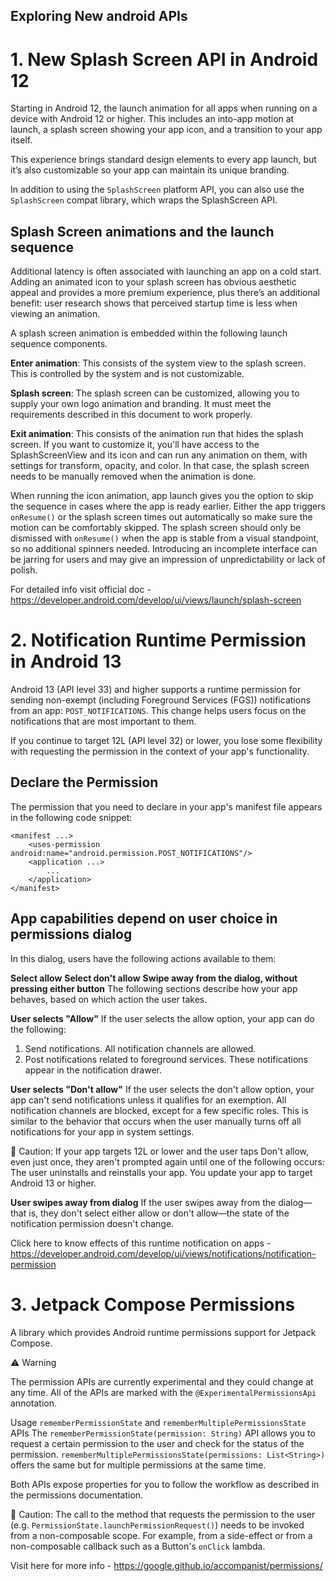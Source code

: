 ## Exploring New android APIs


# 1. New Splash Screen API in Android 12

Starting in Android 12, the launch animation for all apps when running on a device with Android 12 or higher. This includes an into-app motion at launch, a splash screen showing your app icon, and a transition to your app itself.

This experience brings standard design elements to every app launch, but it’s also customizable so your app can maintain its unique branding.

In addition to using the ```SplashScreen``` platform API, you can also use the ```SplashScreen``` compat library, which wraps the SplashScreen API.


## Splash Screen animations and the launch sequence
Additional latency is often associated with launching an app on a cold start. Adding an animated icon to your splash screen has obvious aesthetic appeal and provides a more premium experience, plus there’s an additional benefit: user research shows that perceived startup time is less when viewing an animation.

A splash screen animation is embedded within the following launch sequence components.

**Enter animation**: This consists of the system view to the splash screen. This is controlled by the system and is not customizable.

**Splash screen**: The splash screen can be customized, allowing you to supply your own logo animation and branding. It must meet the requirements described in this document to work properly.

**Exit animation**: This consists of the animation run that hides the splash screen. If you want to customize it, you'll have access to the SplashScreenView and its icon and can run any animation on them, with settings for transform, opacity, and color. In that case, the splash screen needs to be manually removed when the animation is done.

When running the icon animation, app launch gives you the option to skip the sequence in cases where the app is ready earlier. Either the app triggers ```onResume()``` or the splash screen times out automatically so make sure the motion can be comfortably skipped. The splash screen should only be dismissed with ```onResume()``` when the app is stable from a visual standpoint, so no additional spinners needed. Introducing an incomplete interface can be jarring for users and may give an impression of unpredictability or lack of polish.

For detailed info visit official doc - https://developer.android.com/develop/ui/views/launch/splash-screen

# 2. Notification Runtime Permission in Android 13

Android 13 (API level 33) and higher supports a runtime permission for sending non-exempt (including Foreground Services (FGS)) notifications from an app: ```POST_NOTIFICATIONS```. This change helps users focus on the notifications that are most important to them.

If you continue to target 12L (API level 32) or lower, you lose some flexibility with requesting the permission in the context of your app's functionality.

## Declare the Permission

The permission that you need to declare in your app's manifest file appears in the following code snippet:

```
<manifest ...>
    <uses-permission android:name="android.permission.POST_NOTIFICATIONS"/>
    <application ...>
        ...
    </application>
</manifest>
```

## App capabilities depend on user choice in permissions dialog
In this dialog, users have the following actions available to them:

**Select allow** 
**Select don't allow**
**Swipe away from the dialog, without pressing either button**
The following sections describe how your app behaves, based on which action the user takes.

**User selects "Allow"**
If the user selects the allow option, your app can do the following:

1. Send notifications. All notification channels are allowed.
2. Post notifications related to foreground services. These notifications appear in the notification drawer.

**User selects "Don't allow"**
If the user selects the don't allow option, your app can't send notifications unless it qualifies for an exemption. All notification channels are blocked, except for a few specific roles. This is similar to the behavior that occurs when the user manually turns off all notifications for your app in system settings.

🛑 Caution: If your app targets 12L or lower and the user taps Don't allow, even just once, they aren't prompted again until one of the following occurs:
The user uninstalls and reinstalls your app.
You update your app to target Android 13 or higher.

**User swipes away from dialog**
If the user swipes away from the dialog—that is, they don't select either allow or don't allow—the state of the notification permission doesn't change.

Click here to know effects of this runtime notification on apps - https://developer.android.com/develop/ui/views/notifications/notification-permission

# 3. Jetpack Compose Permissions

A library which provides Android runtime permissions support for Jetpack Compose.

⚠ Warning

The permission APIs are currently experimental and they could change at any time. All of the APIs are marked with the ```@ExperimentalPermissionsApi``` annotation.

Usage
```rememberPermissionState``` and ```rememberMultiplePermissionsState``` APIs
The ```rememberPermissionState(permission: String)``` API allows you to request a certain permission to the user and check for the status of the permission. ```rememberMultiplePermissionsState(permissions: List<String>)``` offers the same but for multiple permissions at the same time.

Both APIs expose properties for you to follow the workflow as described in the permissions documentation.

🛑 Caution: The call to the method that requests the permission to the user (e.g. ```PermissionState.launchPermissionRequest()```) needs to be invoked from a non-composable scope. For example, from a side-effect or from a non-composable callback such as a Button's ```onClick``` lambda.

Visit here for more info - https://google.github.io/accompanist/permissions/


